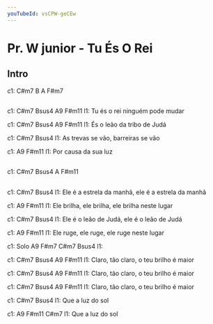 ```yaml
---
youTubeId: vsCPW-geCEw
---
```


# Pr. W junior - Tu És O Rei

## Intro

c1: C#m7  B  A  F#m7 

## 

c1: C#m7      Bsus4         A9     F#m11
l1: Tu és o rei ninguém pode mudar

c1: C#m7   Bsus4         A9     F#m11
l1: És o leão da tribo de Judá

c1:              C#m7              Bsus4
l1: As trevas se vão, barreiras se vão

c1:      A9          F#m11
l1: Por causa da sua luz

## 

c1:  C#m7  Bsus4  A  F#m11 

## 

c1: C#m7                      Bsus4
l1: Ele é a estrela da manhã, ele é a estrela da manhã

c1: A9                       F#m11
l1: Ele brilha, ele brilha, ele brilha neste lugar

c1: C#m7                  Bsus4
l1: Ele é o leão de Judá, ele é o leão de Judá

c1: A9                  F#m11
l1: Ele ruge, ele ruge, ele ruge neste lugar


c1: Solo A9  F#m7  C#m7  Bsus4
l1: 


c1:  C#m7         Bsus4          A9       F#m11
l1: Claro, tão claro, o teu brilho é maior

c1:  C#m7         Bsus4          A9       F#m11
l1: Claro, tão claro, o teu brilho é maior

c1:  C#m7         Bsus4          A9       F#m11
l1: Claro, tão claro, o teu brilho é maior

c1:               C#m7    Bsus4
l1: Que a luz do sol

c1:               A9  F#m11  C#m7
l1: Que a luz do sol

